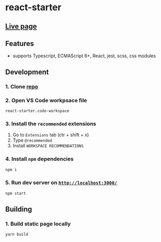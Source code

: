 # react-starter

## [Live page](https://kp-react-starter.netlify.app/)

## Features

- supports Typescript, ECMAScript 6+, React, jest, scss, css modules

## Development

### 1. Clone [repo](https://github.com/djentelmenis/react-starter)

### 2. Open VS Code workpsace file

```
react-starter.code-workspace
```

### 3. Install the `recommended` extensions

1. Go to `Extensions` tab (ctr + shift + x)
1. Type `@recommended`
1. Install `WORKSPACE RECOMMENDATIONS`

### 4. Install `npm` dependencies

```sh
npm i
```

### 5. Run dev server on [`http://localhost:3000/`](http://localhost:3000/)

```sh
npm start
```

## Building

### 1. Build static page locally

```sh
yarn build
```
